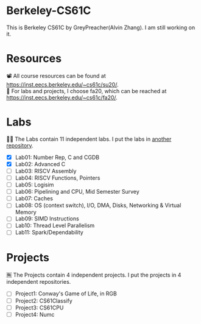 # Berkeley-CS61C
This is Berkeley CS61C by GreyPreacher(Alvin Zhang). I am still working on it.

# Resources
📽 All course resources can be found at https://inst.eecs.berkeley.edu/~cs61c/su20/.  
📖 For labs and projects, I choose fa20, which can be reached at https://inst.eecs.berkeley.edu/~cs61c/fa20/.

# Labs
🐱‍👓 The Labs contain 11 independent labs. I put the labs in [another repository](https://github.com/GreyPreacher/Berkeley-CS61C-Lab).

- [x] Lab01: Number Rep, C and CGDB
- [x] Lab02: Advanced C
- [ ] Lab03: RISCV Assembly
- [ ] Lab04: RISCV Functions, Pointers
- [ ] Lab05: Logisim
- [ ] Lab06: Pipelining and CPU, Mid Semester Survey
- [ ] Lab07: Caches
- [ ] Lab08: OS (context switch), I/O, DMA, Disks, Networking & Virtual Memory
- [ ] Lab09: SIMD Instructions
- [ ] Lab10: Thread Level Parallelism
- [ ] Lab11: Spark/Dependability

# Projects
🈚 The Projects contain 4 independent projects. I put the projects in 4 independent repositories.
- [ ] Project1: Conway's Game of Life, in RGB
- [ ] Project2: CS61Classify
- [ ] Project3: CS61CPU
- [ ] Project4: Numc
